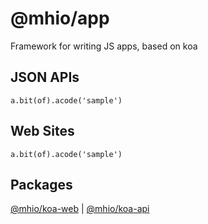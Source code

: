 # @mhio/app

Framework for writing JS apps, based on koa

## JSON APIs

```
a.bit(of).acode('sample')
```

## Web Sites

```
a.bit(of).acode('sample')
```

## Packages

[@mhio/koa-web](https://github.com/mhio/node-koa-web) | 
[@mhio/koa-api](https://github.com/mhio/node-koa-api)
